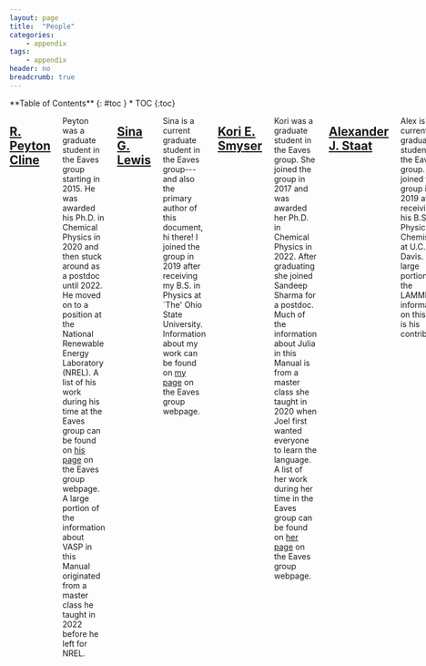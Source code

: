 ```yaml
---
layout: page
title:  "People"
categories:
    - appendix
tags:
    - appendix
header: no
breadcrumb: true
---
```

<div class="row">
<div class="medium-4 medium-push-8 columns" markdown="1">
<div class="panel radius" markdown="1">
**Table of Contents**
{: #toc }
*  TOC
{:toc}
</div>
</div><!-- /.medium-4.columns -->

<div class="medium-8 medium-pull-4 columns" markdown="1">

## [R. Peyton Cline](mailto:robert.cline@colorado.edu)
Peyton was a graduate student in the Eaves group starting in 2015. He was awarded his Ph.D. in Chemical Physics in 2020 and then stuck around as a postdoc until 2022. He moved on to a position at the National Renewable Energy Laboratory (NREL). A list of his work during his time at the Eaves group can be found on [his page](https://www.colorado.edu/lab/eavesgroup/r-peyton-cline) on the Eaves group webpage. A large portion of the information about VASP in this Manual originated from a master class he taught in 2022 before he left for NREL.

## [Sina G. Lewis](mailto:sina.lewis@colorado.edu)
Sina is a current graduate student in the Eaves group---and also the primary author of this document, hi there! I joined the group in 2019 after receiving my B.S. in Physics at `The' Ohio State University. Information about my work can be found on [my page](https://www.colorado.edu/lab/eavesgroup/sina-g-lewis) on the Eaves group webpage.

## [Kori E. Smyser](mailto:kori.smyser@colorado.edu)
Kori was a graduate student in the Eaves group. She joined the group in 2017 and was awarded her Ph.D. in Chemical Physics in 2022. After graduating she joined Sandeep Sharma for a postdoc. Much of the information about Julia in this Manual is from a master class she taught in 2020 when Joel first wanted everyone to learn the language. A list of her work during her time in the Eaves group can be found on [her page](https://www.colorado.edu/lab/eavesgroup/kori-e-smyser) on the Eaves group webpage. 

## [Alexander J. Staat](mailto:alex.staat@colorado.edu)
Alex is a current graduate student in the Eaves group. He joined the group in 2019 after receiving his B.S. in Physics and Chemistry at U.C. Davis. A large portion of the LAMMPS information on this site is his contribution.

